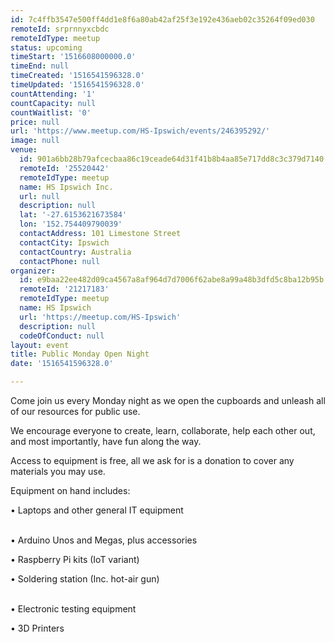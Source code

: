 ```yaml
---
id: 7c4ffb3547e500ff4dd1e8f6a80ab42af25f3e192e436aeb02c35264f09ed030
remoteId: srprnnyxcbdc
remoteIdType: meetup
status: upcoming
timeStart: '1516608000000.0'
timeEnd: null
timeCreated: '1516541596328.0'
timeUpdated: '1516541596328.0'
countAttending: '1'
countCapacity: null
countWaitlist: '0'
price: null
url: 'https://www.meetup.com/HS-Ipswich/events/246395292/'
image: null
venue:
  id: 901a6bb28b79afcecbaa86c19ceade64d31f41b8b4aa85e717dd8c3c379d7140
  remoteId: '25520442'
  remoteIdType: meetup
  name: HS Ipswich Inc.
  url: null
  description: null
  lat: '-27.6153621673584'
  lon: '152.754409790039'
  contactAddress: 101 Limestone Street
  contactCity: Ipswich
  contactCountry: Australia
  contactPhone: null
organizer:
  id: e9baa22ee482d09ca4567a8af964d7d7006f62abe8a99a48b3dfd5c8ba12b95b
  remoteId: '21217183'
  remoteIdType: meetup
  name: HS Ipswich
  url: 'https://meetup.com/HS-Ipswich'
  description: null
  codeOfConduct: null
layout: event
title: Public Monday Open Night
date: '1516541596328.0'

---
```

<p>Come join us every Monday night as we open the cupboards and unleash all of our resources for public use.</p> <p>We encourage everyone to create, learn, collaborate, help each other out, and most importantly, have fun along the way. </p> <p>Access to equipment is free, all we ask for is a donation to cover any materials you may use. </p> <p>Equipment on hand includes:</p> <p>• Laptops and other general IT equipment</p> <p><br/>• Arduino Unos and Megas, plus accessories</p> <p>• Raspberry Pi kits (IoT variant)</p> <p>• Soldering station (Inc. hot-air gun)</p> <p><br/>• Electronic testing equipment</p> <p>• 3D Printers</p> 
